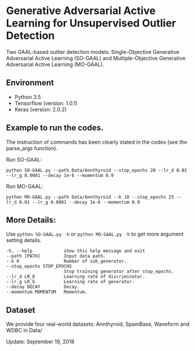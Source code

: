 # Generative Adversarial Active Learning for Unsupervised Outlier Detection
Two GAAL-based outlier detection models: Single-Objective Generative Adversarial Active Learning (SO-GAAL) and Multiple-Objective Generative Adversarial Active Learning (MO-GAAL).

## Environment
- Python 3.5- Tensorflow (version: 1.0.1)- Keras (version: 2.0.2)

## Example to run the codes.
The instruction of commands has been clearly stated in the codes (see the parse_args function).

Run SO-GAAL:
```
python SO-GAAL.py --path Data/Annthyroid --stop_epochs 20 --lr_d 0.01 --lr_g 0.0001 --decay 1e-6 --momentum 0.9
```

Run MO-GAAL:
```
python MO-GAAL.py --path Data/Annthyroid --k 10 --stop_epochs 25 --lr_d 0.01 --lr_g 0.0001 --decay 1e-6 --momentum 0.9
```

## More Details:
Use `python SO-GAAL.py -h` or `python MO-GAAL.py -h` to get more argument setting details.

```shell
-h, --help            show this help message and exit--path [PATH]         Input data path.--k K                 Number of sub_generator.--stop_epochs STOP_EPOCHS                      Stop training generator after stop_epochs.--lr_d LR_D           Learning rate of discriminator.--lr_g LR_G           Learning rate of generator.--decay DECAY         Decay.--momentum MOMENTUM   Momentum.```

## Dataset
We provide four real-world datasets: Annthyroid, SpamBase, Waveform and WDBC in Data/

Update: September 19, 2018

